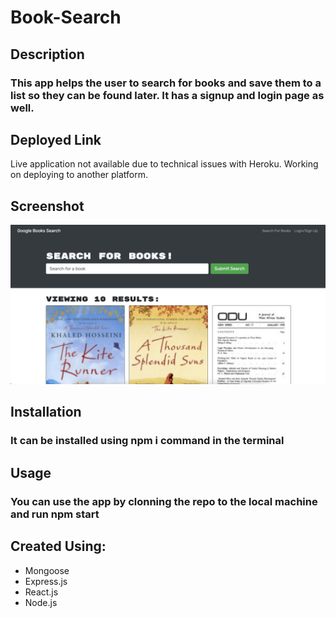 # Book-Search

## Description

### This app helps the user to search for books and save them to a list so they can be found later. It has a signup and login page as well.

## Deployed Link

Live application not available due to technical issues with Heroku. Working on deploying to another platform.

## Screenshot

<img src="./Screen Shot 2022-10-19 at 11.35.23 PM.png">

## Installation

### It can be installed using npm i command in the terminal

## Usage

### You can use the app by clonning the repo to the local machine and run npm start

## Created Using:

- Mongoose
- Express.js
- React.js
- Node.js
